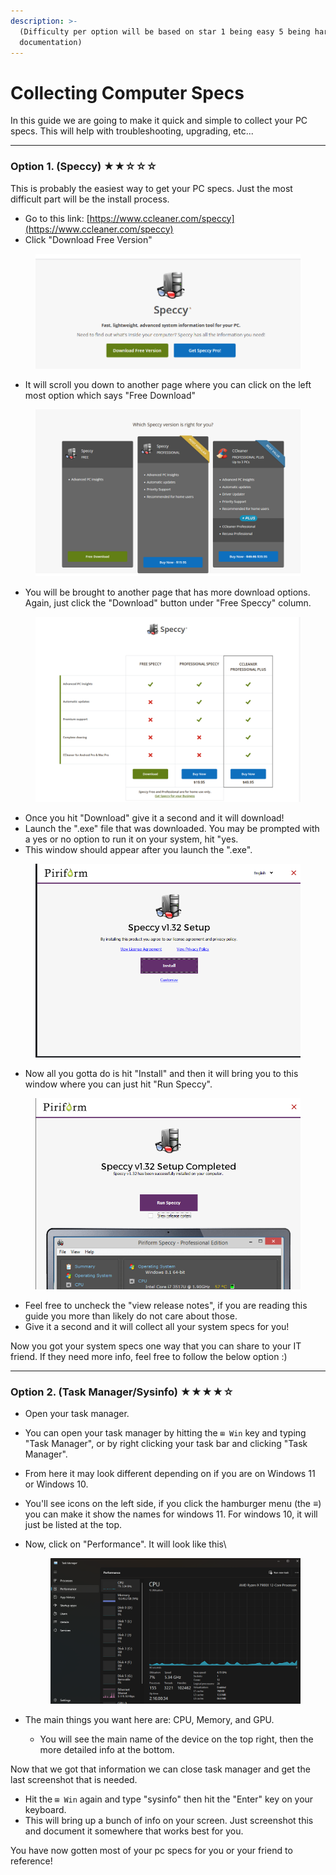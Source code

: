 ```yaml
---
description: >-
  (Difficulty per option will be based on star 1 being easy 5 being hardest per
  documentation)
---
```


# Collecting Computer Specs

In this guide we are going to make it quick and simple to collect your PC specs. This will help with troubleshooting, upgrading, etc...

***

### Option 1. (Speccy) ★★☆☆☆

This is probably the easiest way to get your PC specs. Just the most difficult part will be the install process.

* Go to this link: [https://www.ccleaner.com/speccy](https://www.ccleaner.com/speccy)
* Click "Download Free Version"

<figure><img src="../../.gitbook/assets/image (1).png" alt=""><figcaption></figcaption></figure>

* It will scroll you down to another page where you can click on the left most option which says "Free Download"

<figure><img src="../../.gitbook/assets/image (2).png" alt=""><figcaption></figcaption></figure>

* You will be brought to another page that has more download options. Again, just click the "Download" button under "Free Speccy" column.

<figure><img src="../../.gitbook/assets/image (3).png" alt=""><figcaption></figcaption></figure>

* Once you hit "Download" give it a second and it will download!
* Launch the ".exe" file that was downloaded. You may be prompted with a yes or no option to run it on your system, hit "yes.
* This window should appear after you launch the ".exe".

<figure><img src="../../.gitbook/assets/image (4).png" alt=""><figcaption></figcaption></figure>

* Now all you gotta do is hit "Install" and then it will bring you to this window where you can just hit "Run Speccy".

<figure><img src="../../.gitbook/assets/image (5).png" alt=""><figcaption></figcaption></figure>

* Feel free to uncheck the "view release notes", if you are reading this guide you more than likely do not care about those.
* Give it a second and it will collect all your system specs for you!

Now you got your system specs one way that you can share to your IT friend. If they need more info, feel free to follow the below option :)&#x20;

***

### Option 2. (Task Manager/Sysinfo) ★★★★☆

* Open your task manager.
* You can open your task manager by hitting the `⊞ Win` key and typing "Task Manager", or by right clicking your task bar and clicking "Task Manager".
* From here it may look different depending on if you are on Windows 11 or Windows 10.
* You'll see icons on the left side, if you click the hamburger menu (the ≡) you can make it show the names for windows 11. For windows 10, it will just be listed at the top.
*   Now, click on "Performance". It will look like this\


    <figure><img src="../../.gitbook/assets/image.png" alt=""><figcaption></figcaption></figure>
* The main things you want here are: CPU, Memory, and GPU.
  * You will see the main name of the device on the top right, then the more detailed info at the bottom.

Now that we got that information we can close task manager and get the last screenshot that is needed.&#x20;

* Hit the `⊞ Win` again and type "sysinfo" then hit the "Enter" key on your keyboard.
* This will bring up a bunch of info on your screen. Just screenshot this and document it somewhere that works best for you.

You have now gotten most of your pc specs for you or your friend to reference!&#x20;
